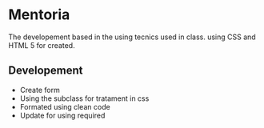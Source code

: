 
# Mentoria

The developement based in the using tecnics used in class.
using CSS and HTML 5 for created.



## Developement

- Create form
- Using the subclass for tratament in css
- Formated using clean code
- Update for using required


